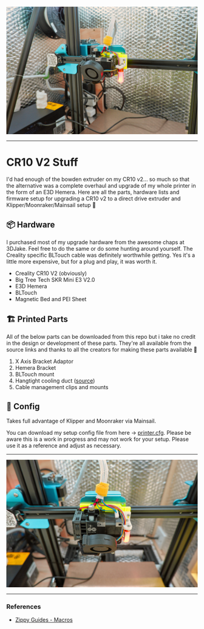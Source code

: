 ![%|](./photos/cr10-v2_e3d-hemera_bltouch.jpg "CR10 v2 + E3D Hemera + BLTouch")

---

# CR10 V2 Stuff

I'd had enough of the bowden extruder on my CR10 v2... so much so that the alternative was a complete overhaul and upgrade of my whole printer in the form of an E3D Hemera. Here are all the parts, hardware lists and firmware setup for upgrading a CR10 v2 to a direct drive extruder and Klipper/Moonraker/Mainsail setup 🤘

## 📦 Hardware

I purchased most of my upgrade hardware from the awesome chaps at 3DJake. Feel free to do the same or do some hunting around yourself. The Creality specific BLTouch cable was definitely worthwhile getting. Yes it's a little more expensive, but for a plug and play, it was worth it.

- Creality CR10 V2 (obviously)
- Big Tree Tech SKR Mini E3 V2.0
- E3D Hemera
- BLTouch
- Magnetic Bed and PEI Sheet

## 🏗 Printed Parts

All of the below parts can be downloaded from this repo but i take no credit in the design or development of these parts. They're all available from the source links and thanks to all the creators for making these parts available 🙏

1. X Axis Bracket Adaptor
2. Hemera Bracket
3. BLTouch mount
4. Hangtight cooling duct ([source](https://www.thingiverse.com/thing:4042492/files))
5. Cable management clips and mounts

## 🧠 Config

Takes full advantage of Klipper and Moonraker via Mainsail.

You can download my setup config file from here -> [printer.cfg]("./printer.cfg "Mainsail Printer config"). Please be aware this is a work in progress and may not work for your setup. Please use it as a reference and adjust as necessary.

---

![%|](./photos/cr10-v2_e3d-hemera_bltouch_2.jpg "CR10 v2 + E3D Hemera + BLTouch")

---

### References

- [Zippy Guides - Macros](https://github.com/rootiest/zippy_guides/blob/main/guides/macros.md)
